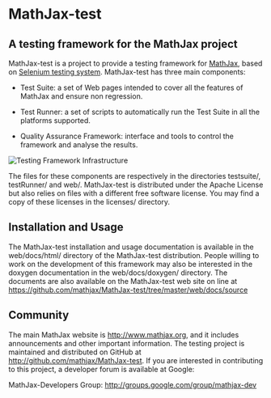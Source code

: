 # MathJax-test

## A testing framework for the MathJax project

MathJax-test is a project to provide a testing framework for
[MathJax](http://www.mathjax.org/), based on
[Selenium testing system](<http://seleniumhq.org/>). MathJax-test has three main
components:

- Test Suite: a set of Web pages intended to cover all the features of MathJax
and ensure non regression.

- Test Runner: a set of scripts to automatically run the Test Suite in all the
platforms supported.

- Quality Assurance Framework: interface and tools to control the framework and
analyse the results.

![Testing Framework Infrastructure](https://raw.github.com/mathjax/MathJax-test/master/web/docs/source/testing-framework.svg)

The files for these components are respectively in the directories testsuite/,
testRunner/ and web/. MathJax-test is distributed under the Apache License but
also relies on files with a different free software license. You may find a
copy of these licenses in the licenses/ directory.

## Installation and Usage

The MathJax-test installation and usage documentation is available in the
web/docs/html/ directory of the MathJax-test distribution. People willing to
work on the development of this framework may also be interested in the
doxygen documentation in the web/docs/doxygen/ directory. The documents are
also available on the MathJax-test web site on line at
<https://github.com/mathjax/MathJax-test/tree/master/web/docs/source>

## Community

The main MathJax website is <http://www.mathjax.org>, and it includes
announcements and other important information. The testing project is maintained
and distributed on GitHub at <http://github.com/mathjax/MathJax-test>. If you
are interested in contributing to this project, a developer forum is available
at Google:

MathJax-Developers Group: <http://groups.google.com/group/mathjax-dev>
